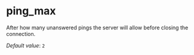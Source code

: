 # ping_max

After how many unanswered pings the server will allow before closing
the connection.

*Default value*: `2`
